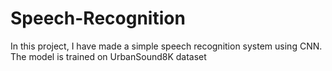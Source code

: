 # Speech-Recognition
In this project, I have made a simple speech recognition system using CNN. The model is trained on UrbanSound8K dataset
